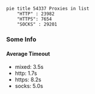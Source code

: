 
```mermaid
pie title 54337 Proxies in list
    "HTTP" : 23982
    "HTTPS": 7654
    "SOCKS" : 29201
```

### Some Info
#### Average Timeout

- mixed: 3.5s
- http: 1.7s
- https: 8.2s
- socks: 5.0s